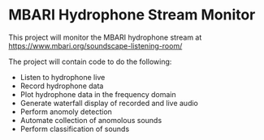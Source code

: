 # MBARI Hydrophone Stream Monitor

This project will monitor the MBARI hydrophone stream at https://www.mbari.org/soundscape-listening-room/

The project will contain code to do the following:
- Listen to hydrophone live
- Record hydrophone data
- Plot hydrophone data in the frequency domain
- Generate waterfall display of recorded and live audio
- Perform anomoly detection
- Automate collection of anomolous sounds
- Perform classification of sounds
